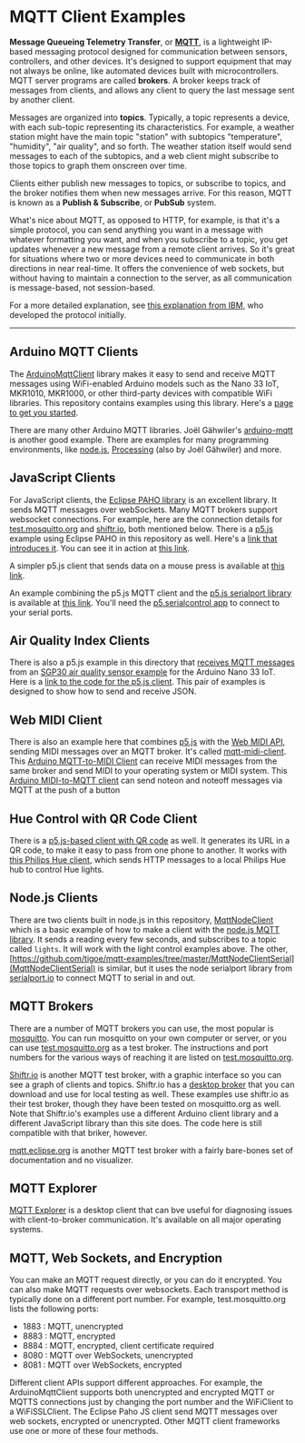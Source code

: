 # MQTT Client Examples

**Message Queueing Telemetry Transfer**, or **[MQTT](https://mqtt.org/)**, is a lightweight IP-based messaging protocol designed for communication between sensors, controllers, and other devices. It's designed to support equipment that may not always be online, like automated devices built with microcontrollers. MQTT server programs are called **brokers**. A broker keeps track of messages from clients, and allows any client to query the last message sent by another client. 

Messages are organized into **topics**. Typically, a topic represents a device, with each sub-topic representing its characteristics.  For example, a weather station might have the main topic "station" with subtopics "temperature", "humidity", "air quality", and so forth. The weather station itself would send messages to each of the subtopics, and a web client might subscribe to those topics to graph them onscreen over time. 

Clients  either publish new messages to topics, or subscribe to topics, and the broker notifies them when new messages arrive.  For this reason,  MQTT is known as a **Publish & Subscribe**, or **PubSub** system. 

What's nice about MQTT, as opposed to HTTP, for example, is that it's a simple protocol, you can send anything you want in a message with whatever formatting you want, and when you subscribe to a topic, you get updates whenever a new message from a remote client arrives. So it's great for situations where two or more devices need to communicate in both directions in near real-time. It offers the convenience of web sockets, but without having to maintain a connection to the server, as all communication is message-based, not session-based.

For a more detailed explanation, see [this explanation from IBM](https://developer.ibm.com/technologies/messaging/articles/iot-mqtt-why-good-for-iot), who developed the protocol initially. 

----

## Arduino MQTT Clients
The [ArduinoMqttClient](https://github.com/arduino-libraries/ArduinoMqttClient) library makes it easy to send and receive MQTT messages using WiFi-enabled Arduino models such as the Nano 33 IoT, MKR1010, MKR1000, or other third-party devices with compatible WiFi libraries. This repository contains examples using this library. Here's a [page to get you started](MqttClientSender/readme.md). 

There are many other Arduino MQTT libraries. Joël Gähwiler's [arduino-mqtt](https://github.com/256dpi/arduino-mqtt) is another good example. There are examples for many programming environments, like [node.js](https://github.com/mqttjs/MQTT.js/), [Processing](https://github.com/256dpi/processing-mqtt) (also by Joël Gähwiler) and more. 

## JavaScript Clients

For JavaScript clients, the [Eclipse PAHO library](https://www.eclipse.org/paho/index.php?page=clients/js/index.php) is an excellent library. It sends MQTT messages over webSockets. Many MQTT brokers support websocket connections. For example, here are the connection details for [test.mosquitto.org](https://test.mosquitto.org/) and [shiftr.io](https://docs.shiftr.io/interfaces/mqtt/), both mentioned below. There is a [p5.js](https://p5js.org/) example using Eclipse PAHO in this repository as well. Here's a [link that introduces it](p5js-mqtt-client/readme.md). You can see it in action at [this link](p5js-mqtt-client/public/index.html).

A simpler p5.js client that sends data on a mouse press is available at [this link](p5js-mqtt-client/mousePressed-client).

An example combining the p5.js MQTT client and the [p5.js serialport library](https://github.com/p5-serial/p5.serialport/blob/master/lib/p5.serialport.js) is available at [this link](p5js-mqtt-client/p5Serial-client). You'll need the [p5.serialcontrol app](https://github.com/p5-serial/p5.serialcontrol/releases) to connect to your serial ports. 

## Air Quality Index Clients

There is also a p5.js example in this directory that [receives MQTT messages](p5js-mqtt-client/AQISensorReceiver/index.html) from an [SGP30 air quality sensor example](https://github.com/tigoe/mqtt-examples/tree/master/MqttClientAQISender) for the Arduino Nano 33 IoT. Here is a [link to the code for the p5.js client](https://github.com/tigoe/mqtt-examples/tree/master/p5js-mqtt-client/AQISensorReceiver). This pair of examples is designed to show how to send and receive JSON.

## Web MIDI Client

There is also an example here that combines [p5.js](https://p5js.org) with the [Web MIDI API](https://www.w3.org/TR/webmidi/), sending MIDI messages over an MQTT broker. It's called [mqtt-midi-client](p5js-mqtt-client/mqtt-midi-client). This [Arduino MQTT-to-MIDI Client](https://github.com/tigoe/mqtt-examples/tree/master/MqttClientMIDIPlayer) can receive MIDI messages from the same broker and send MIDI to your operating system or MIDI system.  This [Arduino MIDI-to-MQTT client](https://github.com/tigoe/mqtt-examples/tree/master/MqttClientMIDIController) can send noteon and noteoff messages via MQTT at the push of a button

## Hue Control with QR Code Client

There is a [p5.js-based client with QR code](MqttWithQRCode) as well.  It generates its URL in a QR code, to make it easy to pass from one phone to another. It works with [this Philips Hue client](MqttLightControl), which sends HTTP messages to a local Philips Hue hub to control Hue lights. 

## Node.js Clients

There are two clients built in node.js in this repository, [MqttNodeClient](https://github.com/tigoe/mqtt-examples/tree/master/MqttNodeClient) which is a basic example of how to make a client with the [node.js MQTT library](https://www.npmjs.com/package/mqtt). It sends a reading every few seconds, and subscribes to a topic called `lights`. It will work with the light control examples above. The other, [https://github.com/tigoe/mqtt-examples/tree/master/MqttNodeClientSerial](MqttNodeClientSerial) is similar, but it uses the node serialport library from [serialport.io](https://serialport.io/docs) to connect MQTT to serial in and out.

## MQTT Brokers

There are a number of MQTT brokers you can use, the most popular is [mosquitto](http://mosquitto.org/). You can run mosquitto on your own computer or server, or you can use [test.mosquitto.org](https://test.mosquitto.org/) as a test broker. The instructions and port numbers for the various ways of reaching it are listed on [test.mosquitto.org](https://test.mosquitto.org). 

[Shiftr.io](https://next.shiftr.io/try) is another MQTT test broker, with a graphic interface so you can see a graph of clients and topics. Shiftr.io has a [desktop broker](https://next.shiftr.io/desktop) that you can download and use for local testing as well. These examples use shiftr.io as their test broker, though they have been tested on mosquitto.org as well. Note that Shiftr.io's examples use a different Arduino client library and a different JavaScript library than this site does. The code here is still compatible with that briker, however. 

[mqtt.eclipse.org](https://mqtt.eclipse.org/) is another MQTT test broker with a fairly bare-bones set of documentation and no visualizer. 

## MQTT Explorer

[MQTT Explorer](http://mqtt-explorer.com/) is a desktop client that can bve useful for diagnosing issues with client-to-broker communication. It's available on all major operating systems. 

## MQTT, Web Sockets, and Encryption

You can make an MQTT request directly, or you can do it encrypted. You can also make MQTT requests over websockets. Each transport method is typically done on a different port number. For example, test.mosquitto.org lists the following ports:

* 1883 : MQTT, unencrypted
* 8883 : MQTT, encrypted
* 8884 : MQTT, encrypted, client certificate required
* 8080 : MQTT over WebSockets, unencrypted
* 8081 : MQTT over WebSockets, encrypted

Different client APIs support different approaches. For example, the ArduinoMqttClient supports both unencrypted and encrypted MQTT or MQTTS connections just by changing the port number and the WiFiClient to a WiFiSSLClient. The Eclipse Paho JS client send MQTT messages over web sockets, encrypted or unencrypted. Other MQTT client frameworks use one or more of these four methods. 